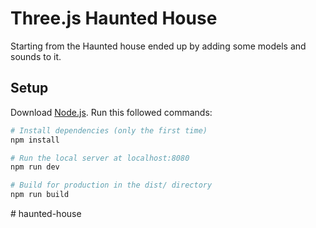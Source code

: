 # Three.js Haunted House

Starting from the Haunted house ended up by adding some models and sounds to it.

## Setup

Download [Node.js](https://nodejs.org/en/download/). Run this followed commands:

```bash
# Install dependencies (only the first time)
npm install

# Run the local server at localhost:8080
npm run dev

# Build for production in the dist/ directory
npm run build
```
#   h a u n t e d - h o u s e  
 